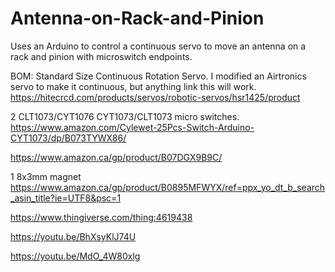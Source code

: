 # Antenna-on-Rack-and-Pinion

Uses an Arduino to control a continuous servo to move an antenna on a rack and pinion with microswitch endpoints.

BOM:
Standard Size Continuous Rotation Servo. I modified an Airtronics servo to make it continuous, but anything link this will work. https://hitecrcd.com/products/servos/robotic-servos/hsr1425/product

2 CLT1073/CYT1076 CYT1073/CLT1073 micro switches.
https://www.amazon.com/Cylewet-25Pcs-Switch-Arduino-CYT1073/dp/B073TYWX86/

https://www.amazon.ca/gp/product/B07DGX9B9C/

1 8x3mm magnet
https://www.amazon.ca/gp/product/B0895MFWYX/ref=ppx_yo_dt_b_search_asin_title?ie=UTF8&psc=1
  
  https://www.thingiverse.com/thing:4619438
  
  https://youtu.be/BhXsyKlJ74U
  
  https://youtu.be/MdO_4W80xlg
